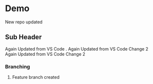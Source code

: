 # Demo

New repo updated 

## Sub Header

Again Updated from VS Code .
Again Updated from VS Code Change 2
Again Updated from VS Code Change 2

### Branching 

1. Feature branch created 
